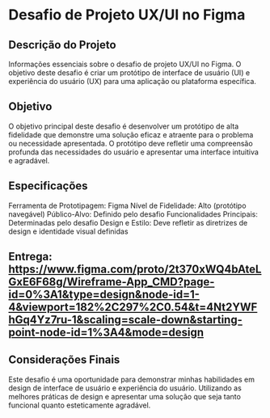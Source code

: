 
# Desafio de Projeto UX/UI no Figma
## Descrição do Projeto
Informações essenciais sobre o desafio de projeto UX/UI no Figma. O objetivo deste desafio é criar um protótipo de interface de usuário (UI) e experiência do usuário (UX) para uma aplicação ou plataforma específica.

## Objetivo
O objetivo principal deste desafio é desenvolver um protótipo de alta fidelidade que demonstre uma solução eficaz e atraente para o problema ou necessidade apresentada. O protótipo deve refletir uma compreensão profunda das necessidades do usuário e apresentar uma interface intuitiva e agradável.

## Especificações
Ferramenta de Prototipagem: Figma
Nível de Fidelidade: Alto (protótipo navegável)
Público-Alvo: Definido pelo desafio
Funcionalidades Principais: Determinadas pelo desafio
Design e Estilo: Deve refletir as diretrizes de design e identidade visual definidas
## Entrega: https://www.figma.com/proto/2t370xWQ4bAteLGxE6F68g/Wireframe-App_CMD?page-id=0%3A1&type=design&node-id=1-4&viewport=182%2C297%2C0.54&t=4Nt2YWFhGq4Yz7ru-1&scaling=scale-down&starting-point-node-id=1%3A4&mode=design

## Considerações Finais
Este desafio é uma oportunidade para demonstrar minhas habilidades em design de interface de usuário e experiência do usuário. Utilizando as melhores práticas de design e apresentar uma solução que seja tanto funcional quanto esteticamente agradável.
